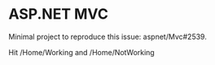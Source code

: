 ASP.NET MVC
===
Minimal project to reproduce this issue: aspnet/Mvc#2539.

Hit /Home/Working and /Home/NotWorking

